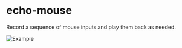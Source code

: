 # echo-mouse
Record a sequence of mouse inputs and play them back as needed.

![Example](https://static.wikia.nocookie.net/the-owl-house/images/c/cb/Echo_Mouse.png/revision/latest/scale-to-width-down/1000?cb=20211115185335)
